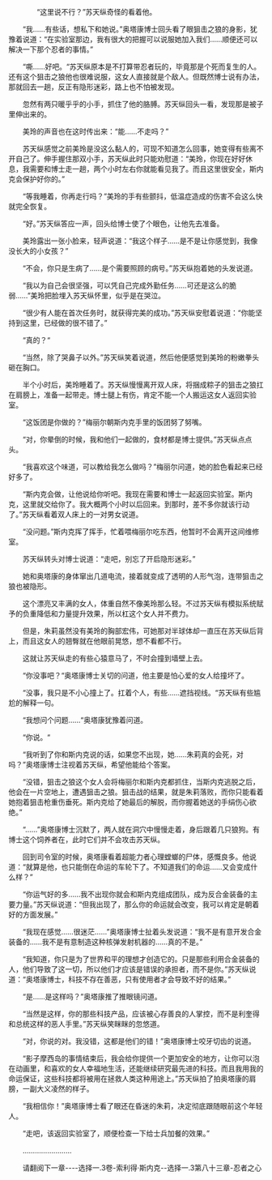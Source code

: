 <div class="read-content j_readContent" id="">
                <p>　　　　“这里说不行？”苏天纵奇怪的看着他。<p>　　“我……有些话，想私下和她说。”奥塔康博士回头看了眼狙击之狼的身影，犹豫着说道：“在实验室那边，我有很大的把握可以说服她加入我们……顺便还可以解决一下那个忍者的事情。”<p>　　“嘶……好吧。“苏天纵原本是不打算带忍者玩的，毕竟那是个死而复生的人。还有这个狙击之狼他也很难说服，这女人直接就是个敌人。但既然博士说有办法，那就回去一趟，反正有隐形迷彩，路上也不怕被发现。<p>　　忽然有两只暖乎乎的小手，抓住了他的胳膊。苏天纵回头一看，发现那是被子里伸出来的。<p>　　美玲的声音也在这时传出来：“能……不走吗？”<p>　　苏天纵感觉之前美玲是没这么黏人的，可现不知道怎么回事，她变得有些离不开自己了。伸手握住那双小手，苏天纵此时只能劝慰道：“美玲，你现在好好休息，我需要和博士走一趟，两个小时左右你就能看见我了。而且这里很安全，斯内克会保护好你的。”<p>　　“等我睡着，你再走行吗？”美玲的手有些颤抖，低温症造成的伤害不会这么快就完全恢复。<p>　　“好。”苏天纵答应一声，回头给博士使了个眼色，让他先去准备。<p>　　美玲露出一张小脸来，轻声说道：“我这个样子……是不是让你感觉到，我像没长大的小女孩？”<p>　　“不会，你只是生病了……是个需要照顾的病号。”苏天纵抱着她的头发说道。<p>　　“我以为自己会很坚强，可以凭自己完成外勤任务……可还是这么的脆弱……”美玲把脸埋入苏天纵怀里，似乎是在哭泣。<p>　　“很少有人能在首次任务时，就获得完美的成功。”苏天纵安慰着说道：“你能坚持到这里，已经做的很不错了。”<p>　　“真的？“<p>　　“当然，除了哭鼻子以外。”苏天纵笑着说道，然后他便感觉到美玲的粉嫩拳头砸在胸口。<p>　　半个小时后，美玲睡着了。苏天纵慢慢离开双人床，将捆成粽子的狙击之狼扛在肩膀上，准备一起带走。博士腿上有伤，肯定不能一个人搬运这女人返回实验室。<p>　　“这饭团是你做的？”梅丽尔朝斯内克手里的饭团努了努嘴。<p>　　“对，你晕倒的时候，我和他们一起做的，食材都是博士提供。”苏天纵点点头。<p>　　“我喜欢这个味道，可以教给我怎么做吗？”梅丽尔问道，她的脸色看起来已经好多了。<p>　　“斯内克会做，让他说给你听吧。我现在需要和博士一起返回实验室。斯内克，这里就交给你了。我大概两个小时以后回来。到那时，差不多你就该行动了。”苏天纵看着双人床上的一对男女说道。<p>　　“没问题。”斯内克挥了挥手，忙着喂梅丽尔吃东西，他暂时不会离开这间维修室。<p>　　苏天纵转头对博士说道：“走吧，别忘了开启隐形迷彩。”<p>　　她和奥塔康的身体窜出几道电流，接着就变成了透明的人形气泡，连带狙击之狼也被隐形。<p>　　这个漂亮又丰满的女人，体重自然不像美玲那么轻。不过苏天纵有模拟系统赋予的负重降低和力量提升效果，所以杠这个女人并不费力。<p>　　但是，朱莉虽然没有美玲的胸部宏伟，可她那对半球体却一直压在苏天纵后背上，而且这女人的翘臀就在他眼前晃悠，想不看都不行。<p>　　这就让苏天纵走的有些心猿意马了，不时会撞到墙壁上去。<p>　　“你没事吧？“奥塔康博士关切的问道，他主要是怕心爱的女人给撞坏了。<p>　　“没事，我只是不小心撞上了。扛着个人，有些……遮挡视线。“苏天纵有些尴尬的解释一句。<p>　　“我想问个问题……“奥塔康犹豫着问道。<p>　　“你说。“<p>　　“我听到了你和斯内克说的话，如果您不出现，她……朱莉真的会死，对吗？”奥塔康博士注视着苏天纵，希望他能给个答案。<p>　　“没错，狙击之狼这个女人会将梅丽尔和斯内克都抓住，当斯内克逃脱之后，他会在一片空地上，遭遇狙击之狼。狙击战的结果，就是朱莉落败，而你只能看着她抱着狙击枪重伤垂死。斯内克给了她最后的解脱，而你握着她送的手绢伤心欲绝。”<p>　　“……”奥塔康博士沉默了，两人就在洞穴中慢慢走着，身后跟着几只狼狗。有博士这个饲养者在，此时它们并不会攻击苏天纵。<p>　　回到司令室的时候，奥塔康看着超能力者心理螳螂的尸体，感慨良多。他说道：“就算是他，也只能倒在命运的车轮下了。不知道我们的命运……又会变成什么样？”<p>　　“你运气好的多……我不出现你就会和斯内克组成团队，成为反合金装备的主要力量。”苏天纵说道：“但我出现了，那么你的命运就会改变，我可以肯定是朝着好的方面发展。”<p>　　“我现在感觉……很迷茫……”奥塔康博士扯着头发说道：“我不是有意开发合金装备的……我不是有意制造这种核弹发射机器的……真的不是。”<p>　　“我知道，你只是为了世界和平的理想才创造它的。只是那些利用合金装备的人，他们导致了这一切，所以他们才应该是错误的承担者，而不是你。”苏天纵说道：“奥塔康博士，科技不存在善恶，只有使用者才会导致不好的结果。”<p>　　“是……是这样吗？”奥塔康推了推眼镜问道。<p>　　“当然是这样，你的那些科技产品，应该被心存善良的人掌控，而不是利奎得和总统这样的恶人手里。”苏天纵笑眯眯的忽悠道。<p>　　“对，你说的对。我没错，这都是他们的错！”奥塔康博士咬牙切齿的说道。<p>　　“影子摩西岛的事情结束后，我会给你提供一个更加安全的地方，让你可以泡在动画里，和喜欢的女人幸福地生活，还能继续研究最先进的科技。而且我用我的命运保证，这些科技都将被用在拯救人类这种用途上。”苏天纵拍了拍奥塔康的肩膀，一副大义凌然的样子。<p>　　“我相信你！”奥塔康博士看了眼还在昏迷的朱莉，决定彻底跟随眼前这个年轻人。<p>　　“走吧，该返回实验室了，顺便检查一下给士兵加餐的效果。”<p>　　……………………<p>　　请翻阅下一章----选择一.3卷-索利得·斯内克--选择一.3第八十三章-忍者之心<p> 
            </div>